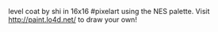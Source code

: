 level coat by shi in 16x16 #pixelart using the NES palette. Visit http://paint.lo4d.net/ to draw your own! 